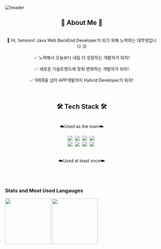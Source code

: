 ![header](https://capsule-render.vercel.app/api?type=Waving&color=00C3FF&height=180&section=header&text=Eonion's%20Development%20Github&fontSize=40&fontColor=ffffff&fontAlign=51)


<div align=center>
  
## 🐾 About Me 🐾
  <br>
 👋 Hi, 1ameoni! Java Web BackEnd Developer가 되기 위해 노력하는 대학생입니다 :D
<br>
<br>
✅ 노력해서 오늘보다 내일 더 성장하는 개발자가 되자!
<br>
<br>
✅ 새로운 기술트렌드에 맞춰 변화하는 개발자가 되자!
<br>
<br>
✅ WEB을 넘어 APP개발까지 Hybrid Developer가 되자!
</div>
<br>


<div align=center>
   <br>
  
## 🛠 Tech Stack 🛠
  <br>
☁️Used as the main☁️
<br>
<br>  
<img src="https://img.shields.io/badge/JAVA-FF7800?style=for-the-badge&logo=java&logoColor=white"></a>&nbsp
<img src="https://img.shields.io/badge/Node.js-339933?style=for-the-badge&logo=Node.js&logoColor=white"/></a>&nbsp
<img src="https://img.shields.io/badge/Python-007396?style=for-the-badge&logo=python&logoColor=white"></a>&nbsp
<img src="https://img.shields.io/badge/mysql-4479A1?style=for-the-badge&logo=mysql&logoColor=white"></a>&nbsp
<br> 
<img src="https://img.shields.io/badge/Spring-6DB33F?style=for-the-badge&logo=Spring&logoColor=white"></a>&nbsp
<img src="https://img.shields.io/badge/Springboot-6DB33F?style=for-the-badge&logo=Springboot&logoColor=white"></a>&nbsp
<img src="https://img.shields.io/badge/react Native-61DAFB?style=for-the-badge&logo=react&logoColor=black"></a>&nbsp
<img src="https://img.shields.io/badge/github-181717?style=for-the-badge&logo=github&logoColor=white"></a>&nbsp 
<br>
<br>
<br>
☁️Used at least once☁️
<br />
<br />
</div>
<br />
<br />

### Stats and Most Used Langauges
<div align=left>
  <img src="https://github-readme-stats.vercel.app/api?username=sangeon22&hide=stars&count_private=true&bg_color=30,96b8dc,3ea5db&title_color=fff&text_color=fff" height="150px">
  <img src="https://github-readme-stats.vercel.app/api/top-langs/?username=sangeon22&langs_count=4&layout=compact&bg_color=30,96b8dc,3ea5db&title_color=fff&text_color=fff" height="150px">
</div>
